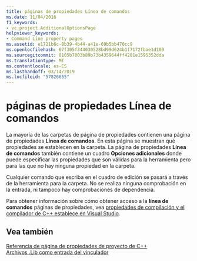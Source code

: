 ```yaml
---
title: páginas de propiedades Línea de comandos
ms.date: 11/04/2016
f1_keywords:
- vc.project.AdditionalOptionsPage
helpviewer_keywords:
- Command Line property pages
ms.assetid: e1721b6c-8b39-4b44-a41e-69b5bb470cc9
ms.openlocfilehash: 67f305f344030528bd99d624b1f7172fbae1d100
ms.sourcegitcommit: 8105b7003b89b73b4359644ff4281e1595352dda
ms.translationtype: MT
ms.contentlocale: es-ES
ms.lasthandoff: 03/14/2019
ms.locfileid: "57826655"
---
```

# <a name="command-line-property-pages"></a>páginas de propiedades Línea de comandos

La mayoría de las carpetas de página de propiedades contienen una página de propiedades **Línea de comandos**. En esta página se muestran qué propiedades se establecen en la carpeta. La página de propiedades **Línea de comandos** también contiene un cuadro **Opciones adicionales** donde puede especificar las propiedades que son válidas para la herramienta pero para las que no hay ninguna propiedad en la carpeta.

Cualquier comando que escriba en el cuadro de edición se pasará a través de la herramienta para la carpeta. No se realiza ninguna comprobación en la entrada, ni tampoco hay comprobaciones de dependencia.

Para obtener información sobre cómo obtener acceso a la **línea de comandos** páginas de propiedades, vea [propiedades de compilación y el compilador de C++ establece en Visual Studio](../working-with-project-properties.md).

## <a name="see-also"></a>Vea también

[Referencia de página de propiedades de proyecto de C++](property-pages-visual-cpp.md)<br>
[Archivos .Lib como entrada del vinculador](dot-lib-files-as-linker-input.md)

